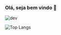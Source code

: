 ### Olá, seja bem vindo 👋
![dev](https://img.shields.io/badge/fullstack-dev-brightgreen)

![Top Langs](https://github-readme-stats.vercel.app/api/top-langs/?username=leguass7&langs_count=6&layout=compact&theme=default)

<!--START_SECTION:waka-->
<!--END_SECTION:waka-->

<!--
**leguass7/leguass7** is a ✨ _special_ ✨ repository because its `README.md` (this file) appears on your GitHub profile.

Here are some ideas to get you started:

- 🔭 I’m currently working on ...
- 🌱 I’m currently learning ...
- 👯 I’m looking to collaborate on ...
- 🤔 I’m looking for help with ...
- 💬 Ask me about ...
- 📫 How to reach me: ...
- 😄 Pronouns: ...
- ⚡ Fun fact: ...
-->
